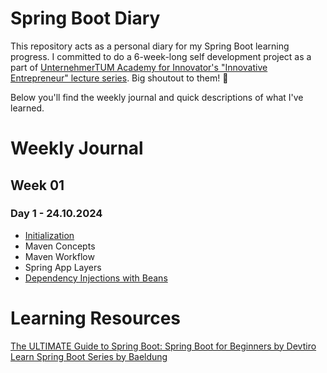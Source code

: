 # Spring Boot Diary
This repository acts as a personal diary for my Spring Boot learning progress. I committed to do a 6-week-long self development project as a part of [UnternehmerTUM Academy for Innovator's "Innovative Entrepreneur" lecture series](https://academy.unternehmertum.de/programs/innovative-entrepreneurs?utm_source=Online+Marketing&utm_medium=TUM+ONLINE+&utm_campaign=WS+2022). Big shoutout to them! 🙌

Below you'll find the weekly journal and quick descriptions of what I've learned.


# Weekly Journal
## Week 01
### Day 1 - 24.10.2024
- [Initialization](/first-app)
- Maven Concepts
- Maven Workflow
- Spring App Layers
- [Dependency Injections with Beans](/colours-with-beans)

<!-- ### Day 2 -->

# Learning Resources
[The ULTIMATE Guide to Spring Boot: Spring Boot for Beginners by Devtiro](https://www.youtube.com/watch?v=Nv2DERaMx-4&list=PL7tSy-sm2RqJED0Jq-ZsPMD-_wVA0m828&index=5)
[Learn Spring Boot Series by Baeldung](https://www.baeldung.com/spring-boot)
